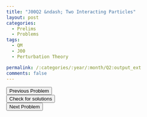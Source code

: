 ```yaml
---
title: "J00Q2 &ndash; Two Interacting Particles"
layout: post
categories:
  - Prelims
  - Problems
tags:
  - QM
  - J00
  - Perturbation Theory

permalink: /:categories/:year/:month/Q2:output_ext
comments: false
---
```

<object data="2000J2Q.pdf" type="application/pdf" width="100%" height="500"></object>

<div class='navbar'>
	<div float='left'><button onclick="window.location='Q1.html'" >Previous Problem</button></div>
	<div float='center'><button onclick="window.location='https://princetonprelim.com/prelim/4/'">Check for solutions</button></div>
	<div float='right'><button onclick="window.location='Q3.html'" > Next Problem</button></div>
</div>
